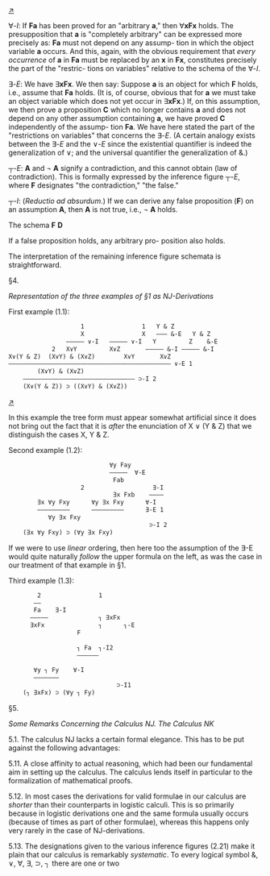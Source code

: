 <!--  <./segments/294-left.md> -->
[↗](../images/segments/294-left.png)


∀-*I*: If **Fa** has been proved for an "arbitrary
**a**," then ∀**xFx** holds. The presupposition that **a**
is "completely arbitrary" can be expressed more
precisely as: **Fa** must not depend on any assump-
tion in which the object variable **a** occurs. And
this, again, with the obvious requirement that
*every occurrence* of **a** in **Fa** must be replaced by an **x**
in **Fx**, constitutes precisely the part of the "restric-
tions on variables" relative to the schema of the
∀-*I*.

∃-*E*: We have ∃**xFx**. We then say: Suppose **a** is
an object for which **F** holds, i.e., assume that **Fa**
holds. (It is, of course, obvious that for **a** we must
take an object variable which does not yet occur
in ∃**xFx**.) If, on this assumption, we then prove a
proposition **C** which no longer contains **a** and does
not depend on any other assumption containing
**a**, we have proved **C** independently of the assump-
tion **Fa**. We have here stated the part of the
"restrictions on variables" that concerns the ∃-*E*.
(A certain analogy exists between the ∃-*E* and the
∨-*E* since the existential quantifier is indeed the
generalization of ∨; and the universal quantifier
the generalization of &.)

┬-*E*: **A** and ¬ **A** signify a contradiction, and
this cannot obtain (law of contradiction). This is
formally expressed by the inference figure ┬-*E*,
where **F** designates "the contradiction," "the
false."

┬-*I*: (*Reductio ad absurdum*.) If we can derive any
false proposition (**F**) on an assumption **A**, then **A**
is not true, i.e., ¬ **A** holds.

The schema **F**
           **D**

If a false proposition holds, any arbitrary pro-
position also holds.

The interpretation of the remaining inference
figure schemata is straightforward.

§4.

*Representation of the three examples of §1
as NJ-Derivations*

First example (1.1):

```txt
                    1                1   Y & Z
                    X                X   ——— &-E   Y & Z
                ————— ∨-I   ————— ∨-I   Y         Z    &-E
            2   X∨Y         X∨Z       ————— &-I ————— &-I
X∨(Y & Z)  (X∨Y) & (X∨Z)        X∨Y       X∨Z
————————————————————————————————————————————— ∨-E 1
        (X∨Y) & (X∨Z)
    ——————————————————————————————— ⊃-I 2
    (X∨(Y & Z)) ⊃ ((X∨Y) & (X∨Z))
```

<!--  <./segments/294-right.md> -->
[↗](../images/segments/294-right.png)


In this example the tree form must appear
somewhat artificial since it does not bring out the
fact that it is *after* the enunciation of X ∨ (Y & Z)
that we distinguish the cases X, Y & Z.

Second example (1.2):

```txt
                            ∀y Fay
                            ―――――  ∀-E
                             Fab        
                    2                   ∃-I
                             ∃x Fxb    ――――
        ∃x ∀y Fxy      ∀y ∃x Fxy      ∀-I
        ―――――――――      ―――――――――      ∃-E 1
           ∀y ∃x Fxy                   
                                       ⊃-I 2
    (∃x ∀y Fxy) ⊃ (∀y ∃x Fxy)
```

If we were to use *linear* ordering, then here too
the assumption of the ∃-E would quite naturally
*follow* the upper formula on the left, as was the
case in our treatment of that example in §1.

Third example (1.3):

```txt
        2                1
       ――                
       Fa    ∃-I         
      ―――――              ┐ ∃xFx
      ∃xFx               ┐      ┐-E
                   F            
                        
                   ┐ Fa  ┐-I2
                   ――――――
                        
       ∀y ┐ Fy    ∀-I
       ―――――――         
                              ⊃-I1
    (┐ ∃xFx) ⊃ (∀y ┐ Fy)
```

§5.

*Some Remarks Concerning the Calculus NJ.*
*The Calculus NK*

5.1. The calculus NJ lacks a certain formal
elegance. This has to be put against the following
advantages:

5.11. A close affinity to actual reasoning, which
had been our fundamental aim in setting up the
calculus. The calculus lends itself in particular to
the formalization of mathematical proofs.

5.12. In most cases the derivations for valid
formulae in our calculus are *shorter* than their
counterparts in logistic calculi. This is so primarily
because in logistic derivations one and the same
formula usually occurs (because of times as part
of other formulae), whereas this happens only very
rarely in the case of NJ-derivations.

5.13. The designations given to the various
inference figures (2.21) make it plain that our
calculus is remarkably *systematic*. To every logical
symbol &, ∨, ∀, ∃, ⊃, ┐ there are one or two

